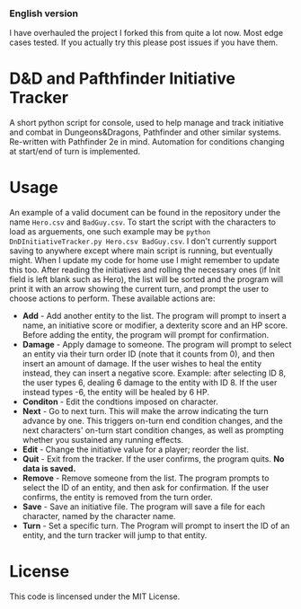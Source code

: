 ### English version

I have overhauled the project I forked this from quite a lot now. Most edge cases tested. If you actually try this please post issues if you have them.

# D&D and Pafthfinder Initiative Tracker
A short python script for console, used to help manage and track initiative and combat in Dungeons&Dragons, Pathfinder and other similar systems. Re-written with Pathfinder 2e in mind.
Automation for conditions changing at start/end of turn is implemented.

# Usage
An example of a valid document can be found in the repository under the name `Hero.csv` and `BadGuy.csv`. To start the script with the characters to load as arguements, one such example may be `python DnDInitiativeTracker.py Hero.csv BadGuy.csv`. I don't currently support saving to anywhere except where main script is running, but eventually might. When I update my code for home use I might remember to update this too.
After reading the initiatives and rolling the necessary ones (if Init field is left blank such as Hero), the list will be sorted and the program will print it with an arrow showing the current turn, and prompt the user to choose actions to perform. These available actions are:
+ **Add** - Add another entity to the list. The program will prompt to insert a name, an initiative score or modifier, a dexterity score and an HP score. Before adding the entity, the program will prompt for confirmation.
+ **Damage** - Apply damage to someone. The program will prompt to select an entity via their turn order ID (note that it counts from 0), and then insert an amount of damage. If the user wishes to heal the entity instead, they can insert a negative score. Example: after selecting ID 8, the user types 6, dealing 6 damage to the entity with ID 8. If the user instead types -6, the entity will be healed by 6 HP.
+ **Conditon** - Edit the condtions imposed on character.
+ **Next** - Go to next turn. This will make the arrow indicating the turn advance by one. This triggers on-turn end condition changes, and the next characters' on-turn start condition changes, as well as prompting whether you sustained any running effects.
+ **Edit** - Change the initiative value for a player; reorder the list.
+ **Quit** - Exit from the tracker. If the user confirms, the program quits. **No data is saved.**
+ **Remove** - Remove someone from the list. The program prompts to select the ID of an entity, and then ask for confirmation. If the user confirms, the entity is removed from the turn order.
+ **Save** - Save an initiative file. The program will save a file for each character, named by the character name.
+ **Turn** - Set a specific turn. The Program will prompt to insert the ID of an entity, and the turn tracker will jump to that entity.

# License
This code is lincensed under the MIT License.
